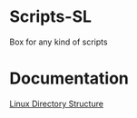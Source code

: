 # Scripts-SL
Box for any kind of scripts

# Documentation
[Linux Directory Structure](https://www.thegeekstuff.com/2010/09/linux-file-system-structure)